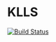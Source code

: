 # KLLS

[![Build Status](https://github.com/mpf/KLLS.jl/actions/workflows/CI.yml/badge.svg?branch=main)](https://github.com/mpf/KLLS.jl/actions/workflows/CI.yml?query=branch%3Amain)
